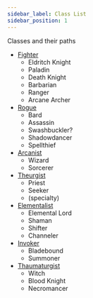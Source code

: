 ```yaml
---
sidebar_label: Class List
sidebar_position: 1
---
```


Classes and their paths

* [Fighter](./Fighter.md)
  * Eldritch Knight
  * Paladin
  * Death Knight
  * Barbarian
  * Ranger
  * Arcane Archer
* [Rogue](./Rogue.md)
  * Bard
  * Assassin
  * Swashbuckler?
  * Shadowdancer
  * Spellthief
* [Arcanist](./Arcanist.md)
  * Wizard
  * Sorcerer
* [Theurgist](./Theurgist.md)
  * Priest
  * Seeker
  * (specialty)
* [Elementalist](./Elementalist.md)
  * Elemental Lord
  * Shaman
  * Shifter
  * Channeler
* [Invoker](./Invoker.md)
  * Bladebound
  * Summoner
* [Thaumaturgist](./Thaumaturgist)
  * Witch
  * Blood Knight
  * Necromancer
